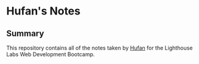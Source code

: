 # Hufan's Notes
## Summary 

This repository contains all of the notes taken by [Hufan](https://github.com/hufany21) for the Lighthouse Labs Web Development Bootcamp. 